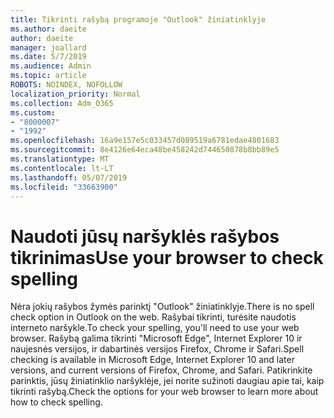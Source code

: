 ```yaml
---
title: Tikrinti rašybą programoje "Outlook" žiniatinklyje
ms.author: daeite
author: daeite
manager: joallard
ms.date: 5/7/2019
ms.audience: Admin
ms.topic: article
ROBOTS: NOINDEX, NOFOLLOW
localization_priority: Normal
ms.collection: Adm_O365
ms.custom:
- "8000007"
- "1992"
ms.openlocfilehash: 16a9e157e5c033457d089519a6781edae4801683
ms.sourcegitcommit: 8e4126e64eca48be458242d744650878b8bb89e5
ms.translationtype: MT
ms.contentlocale: lt-LT
ms.lasthandoff: 05/07/2019
ms.locfileid: "33663900"
---
```

# <a name="use-your-browser-to-check-spelling"></a><span data-ttu-id="d1cee-102">Naudoti jūsų naršyklės rašybos tikrinimas</span><span class="sxs-lookup"><span data-stu-id="d1cee-102">Use your browser to check spelling</span></span>

<span data-ttu-id="d1cee-103">Nėra jokių rašybos žymės parinktį "Outlook" žiniatinklyje.</span><span class="sxs-lookup"><span data-stu-id="d1cee-103">There is no spell check option in Outlook on the web.</span></span> <span data-ttu-id="d1cee-104">Rašybai tikrinti, turėsite naudotis interneto naršykle.</span><span class="sxs-lookup"><span data-stu-id="d1cee-104">To check your spelling, you'll need to use your web browser.</span></span> <span data-ttu-id="d1cee-105">Rašybą galima tikrinti "Microsoft Edge", Internet Explorer 10 ir naujesnės versijos, ir dabartinės versijos Firefox, Chrome ir Safari.</span><span class="sxs-lookup"><span data-stu-id="d1cee-105">Spell checking is available in Microsoft Edge, Internet Explorer 10 and later versions, and current versions of Firefox, Chrome, and Safari.</span></span> <span data-ttu-id="d1cee-106">Patikrinkite parinktis, jūsų žiniatinklio naršyklėje, jei norite sužinoti daugiau apie tai, kaip tikrinti rašybą.</span><span class="sxs-lookup"><span data-stu-id="d1cee-106">Check the options for your web browser to learn more about how to check spelling.</span></span>